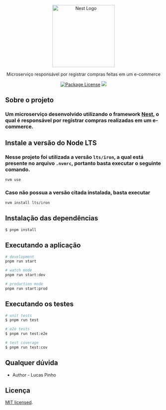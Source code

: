 <p align="center">
  <a href="http://nestjs.com/" target="blank"><img src="https://nestjs.com/img/logo-small.svg" width="200" alt="Nest Logo" /></a>
</p>

  <p align="center">
    Microserviço responsável por registrar compras feitas em um e-commerce
  </p>
    <p align="center">
<a href="https://www.npmjs.com/~nestjscore" target="_blank"><img src="https://img.shields.io/npm/l/@nestjs/core.svg" alt="Package License" /></a>
<!-- <a href="https://coveralls.io/github/nestjs/nest?branch=master" target="_blank"><img src="https://coveralls.io/repos/github/nestjs/nest/badge.svg?branch=master#9" alt="Coverage" /></a> -->
<a href="https://www.paypal.com/donate/?business=WUFT3UQXC5M2E&no_recurring=0&item_name=Incentive+um+desenvolvedor+com+o+que+sentir+no+cora%C3%A7%C3%A3o.%0ADesde+j%C3%A1+agrade%C3%A7o+%E2%9D%A4%EF%B8%8F&currency_code=BRL" target="_blank"><img src="https://img.shields.io/badge/Donate-PayPal-ff3f59.svg"/></a>

</p>

## Sobre o projeto

### Um microserviço desenvolvido utilizando o framework [Nest](https://github.com/nestjs/nest), o qual é responsável por registrar compras realizadas em um e-commerce.

## Instale a versão do Node LTS

### Nesse projeto foi utilizada a versão `lts/iron`, a qual está presente no arquivo `.nvmrc`, portanto basta executar o seguinte comando.

```bash
nvm use
```

### Caso não possua a versão citada instalada, basta executar

```bash
nvm install lts/iron
```

## Instalação das dependências

```bash
$ pnpm install
```

## Executando a aplicação

```bash
# development
pnpm run start

# watch mode
pnpm run start:dev

# production mode
pnpm run start:prod
```

## Executando os testes

```bash
# unit tests
$ pnpm run test

# e2e tests
$ pnpm run test:e2e

# test coverage
$ pnpm run test:cov
```

## Qualquer dúvida

- Author - Lucas Pinho

## Licença

[MIT licensed](LICENSE).
